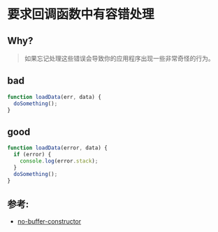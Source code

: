 # 要求回调函数中有容错处理

## Why?

> 如果忘记处理这些错误会导致你的应用程序出现一些非常奇怪的行为。

## bad

```js
function loadData(err, data) {
  doSomething();
}
```

## good

```js
function loadData(error, data) {
  if (error) {
    console.log(error.stack);
  }
  doSomething();
}
```

## 参考:

- [no-buffer-constructor](https://eslint.org/docs/rules/no-buffer-constructor)
